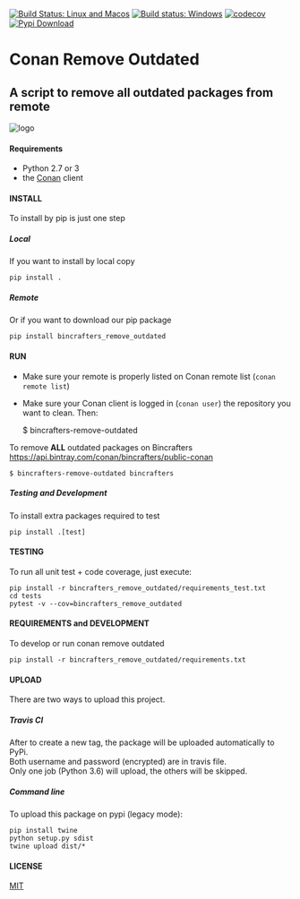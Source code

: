 [![Build Status: Linux and Macos](https://travis-ci.org/bincrafters/bincrafters-remove-outdated.svg?branch=master)](https://travis-ci.org/bincrafters/bincrafters-remove-outdated)
[![Build status: Windows](https://ci.appveyor.com/api/projects/status/github/bincrafters/bincrafters-remove-outdated?svg=true)](https://ci.appveyor.com/project/bincrafters/bincrafters-remove-outdated)
[![codecov](https://codecov.io/gh/bincrafters/bincrafters-remove-outdated/branch/master/graph/badge.svg)](https://codecov.io/gh/bincrafters/bincrafters-remove-outdated)
[![Pypi Download](https://img.shields.io/badge/download-pypi-blue.svg)](https://pypi.python.org/pypi/bincrafters-remove-outdated)

# Conan Remove Outdated

## A script to remove all outdated packages from remote

![logo](logo.png)

#### Requirements
  * Python 2.7 or 3
  * the [Conan](https://conan.io) client

#### INSTALL
To install by pip is just one step

##### Local
If you want to install by local copy

    pip install .

##### Remote
Or if you want to download our pip package

    pip install bincrafters_remove_outdated

#### RUN
- Make sure your remote is properly listed on Conan remote list (`conan remote list`)
- Make sure your Conan client is logged in (`conan user`) the repository you want to clean. Then:

    $ bincrafters-remove-outdated <repository>

To remove **ALL** outdated packages on Bincrafters https://api.bintray.com/conan/bincrafters/public-conan

    $ bincrafters-remove-outdated bincrafters


##### Testing and Development
To install extra packages required to test

    pip install .[test]


#### TESTING
To run all unit test + code coverage, just execute:

    pip install -r bincrafters_remove_outdated/requirements_test.txt
    cd tests
    pytest -v --cov=bincrafters_remove_outdated


#### REQUIREMENTS and DEVELOPMENT
To develop or run conan remove outdated

    pip install -r bincrafters_remove_outdated/requirements.txt


#### UPLOAD
There are two ways to upload this project.

##### Travis CI
After to create a new tag, the package will be uploaded automatically to PyPi.  
Both username and password (encrypted) are in travis file.  
Only one job (Python 3.6) will upload, the others will be skipped.


##### Command line
To upload this package on pypi (legacy mode):

    pip install twine
    python setup.py sdist
    twine upload dist/*


#### LICENSE
[MIT](LICENSE.md)
